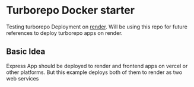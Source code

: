 # Turborepo Docker starter

Testing turborepo Deployment on [render](render.com). Will be using this repo for future references to deploy turborepo apps on render.

## Basic Idea

Express App should be deployed to render and frontend apps on vercel or other platforms.
But this example deploys both of them to render as two web services
